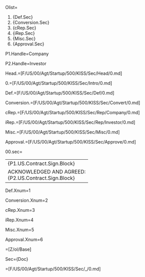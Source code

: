 Olist=<ol><li>{Def.Sec}<li>{Conversion.Sec}<li>{cRep.Sec}<li>{iRep.Sec}<li>{Misc.Sec}<li>{Approval.Sec}</ol>

P1.Handle=Company

P2.Handle=Investor

Head.=[F/US/00/Agt/Startup/500/KISS/Sec/Head/0.md]

0.=[F/US/00/Agt/Startup/500/KISS/Sec/Intro/0.md]

Def.=[F/US/00/Agt/Startup/500/KISS/Sec/Def/0.md]

Conversion.=[F/US/00/Agt/Startup/500/KISS/Sec/Convert/0.md]

cRep.=[F/US/00/Agt/Startup/500/KISS/Sec/Rep/Company/0.md]

iRep.=[F/US/00/Agt/Startup/500/KISS/Sec/Rep/Investor/0.md]

Misc.=[F/US/00/Agt/Startup/500/KISS/Sec/Misc/0.md]

Approval.=[F/US/00/Agt/Startup/500/KISS/Sec/Approve/0.md]

00.sec=<table><tr><td valign="top">{P1.US.Contract.Sign.Block}</td></tr><tr><td valign="top">ACKNOWLEDGED AND AGREED:<br>{P2.US.Contract.Sign.Block}</td></tr></table>

Def.Xnum=1

Conversion.Xnum=2

cRep.Xnum=3

iRep.Xnum=4

Misc.Xnum=5

Approval.Xnum=6

=[Z/ol/Base]

Sec={Doc}

=[F/US/00/Agt/Startup/500/KISS/Sec/_/0.md]